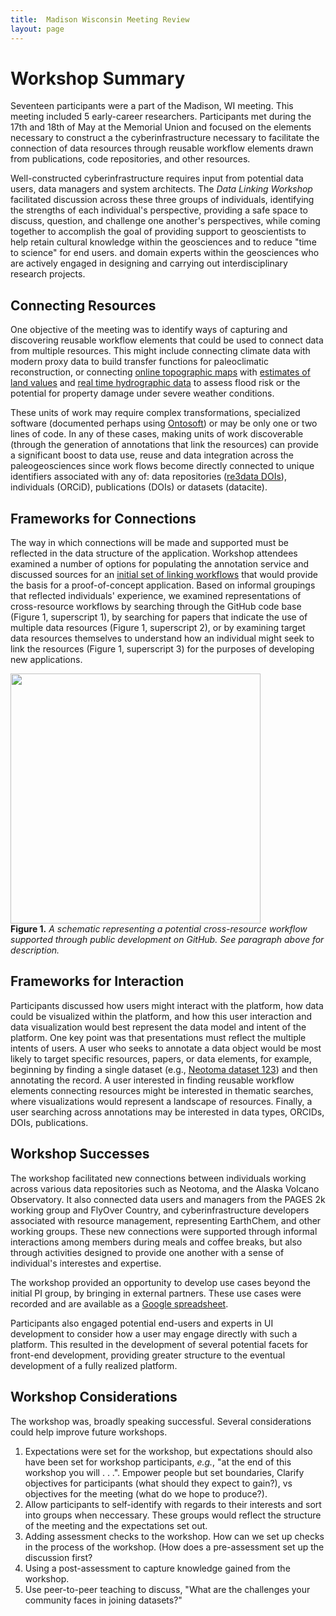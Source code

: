 ```yaml
---
title:  Madison Wisconsin Meeting Review
layout: page
---
```


# Workshop Summary

Seventeen participants were a part of the Madison, WI meeting. This meeting included 5 early-career researchers.  Participants met during the 17th and 18th of May at the Memorial Union and focused on the elements necessary to construct a the cyberinfrastructure necessary to facilitate the connection of data resources through reusable workflow elements drawn from publications, code repositories, and other resources.

Well-constructed cyberinfrastructure requires input from potential data users, data managers and system architects. The *Data Linking Workshop* facilitated discussion across these three groups of individuals, identifying the strengths of each individual's perspective, providing a safe space to discuss, question, and challenge one another's perspectives, while coming together to accomplish the goal of providing support to geoscientists to help retain cultural knowledge within the geosciences and to reduce "time to science" for end users. and domain experts within the geosciences who are actively engaged in designing and carrying out interdisciplinary research projects.

## Connecting Resources

One objective of the meeting was to identify ways of capturing and discovering reusable workflow elements that could be used to connect data from multiple resources.  This might include connecting climate data with modern proxy data to build transfer functions for paleoclimatic reconstruction, or connecting [online topographic maps]() with [estimates of land values]() and [real time hydrographic data]() to assess flood risk or the potential for property damage under severe weather conditions.

These units of work may require complex transformations, specialized software (documented perhaps using [Ontosoft](http://ontosoft.org)) or may be only one or two lines of code.  In any of these cases, making units of work discoverable (through the generation of annotations that link the resources) can provide a significant boost to data use, reuse and data integration across the paleogeosciences since work flows become directly connected to unique identifiers associated with any of: data repositories ([re3data DOIs](http://re3data.org)), individuals (ORCiD), publications (DOIs) or datasets (datacite).

## Frameworks for Connections

The way in which connections will be made and supported must be reflected in the data structure of the application. Workshop attendees examined a number of options for populating the annotation service and discussed sources for an [initial set of linking workflows](http://throughput-ec.github.com/throughputdb/populate) that would provide the basis for a proof-of-concept application.  Based on informal groupings that reflected individuals' experience, we examined representations of cross-resource workflows by searching through the GitHub code base (Figure 1, superscript 1), by searching for papers that indicate the use of multiple data resources (Figure 1, superscript 2), or by examining target data resources themselves to understand how an individual might seek to link the resources (Figure 1, superscript 3) for the purposes of developing new applications.

<img src="../../../images/throughput_resourcedescr.svg" width="400px"><br>
<strong>Figure 1.</strong> <em>A schematic representing a potential cross-resource workflow supported through public development on GitHub.  See paragraph above for description.</em>

## Frameworks for Interaction

Participants discussed how users might interact with the platform, how data could be visualized within the platform, and how this user interaction and data visualization would best represent the data model and intent of the platform.  One key point was that presentations must reflect the multiple intents of users.  A user who seeks to annotate a data object would be most likely to target specific resources, papers, or data elements, for example, beginning by finding a single dataset (e.g., [Neotoma dataset 123](http://data.neotomadb.org/datasets/123)) and then annotating the record.  A user interested in finding reusable workflow elements connecting resources might be interested in thematic searches, where visualizations would represent a landscape of resources.  Finally, a user searching across annotations may be interested in data types, ORCIDs, DOIs, publications.



## Workshop Successes

The workshop facilitated new connections between individuals working across various data repositories such as Neotoma, and the Alaska Volcano Observatory.  It also connected data users and managers from the PAGES 2k working group and FlyOver Country, and cyberinfrastructure developers associated with resource management, representing EarthChem, and other working groups.  These new connections were supported through informal interactions among members during meals and coffee breaks, but also through activities designed to provide one another with a sense of individual's interestes and expertise.

The workshop provided an opportunity to develop use cases beyond the initial PI group, by bringing in external partners.  These use cases were recorded and are available as a [Google spreadsheet](https://docs.google.com/spreadsheets/d/1bN2ZYAenQDT_hM0pIjnYje6jQL5_gpT8aSyIzmwipJ4/edit?usp=sharing).

Participants also engaged potential end-users and experts in UI development to consider how a user may engage directly with such a platform. This resulted in the development of several potential facets for front-end development, providing greater structure to the eventual development of a fully realized platform.

## Workshop Considerations

The workshop was, broadly speaking successful.  Several considerations could help improve future workshops.  

1.  Expectations were set for the workshop, but expectations should also have been set for workshop participants, *e.g.*, "at the end of this workshop you will . . .".  Empower people but set boundaries, Clarify objectives for participants (what should they expect to gain?), vs objectives for the meeting (what do we hope to produce?).
2.  Allow participants to self-identify with regards to their interests and sort into groups when neccessary.  These groups would reflect the structure of the meeting and the expectations set out.
3.  Adding assessment checks to the workshop.  How can we set up checks in the process of the workshop.  (How does a pre-assessment set up the discussion first?  
4.  Using a post-assessment to capture knowledge gained from the workshop.
5.  Use peer-to-peer teaching to discuss, "What are the challenges your community faces in joining datasets?"
